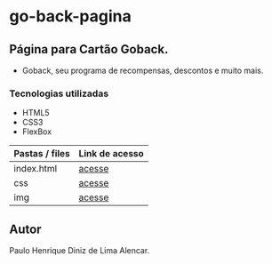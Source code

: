 # go-back-pagina

## Página para Cartão Goback.

- Goback, seu programa de recompensas, descontos e muito mais.

### Tecnologias utilizadas
- HTML5
- CSS3
- FlexBox

| Pastas / files      |  Link de acesso     |
| ------------------- | ------------------- |
|    index.html       |  [acesse](https://github.com/pauloh-alc/go-back-pagina/blob/main/index.html) |
|       css           |  [acesse](https://github.com/pauloh-alc/go-back-pagina/tree/main/css) |
|       img           |  [acesse](https://github.com/pauloh-alc/go-back-pagina/tree/main/img) |

## Autor
Paulo Henrique Diniz de Lima Alencar.
